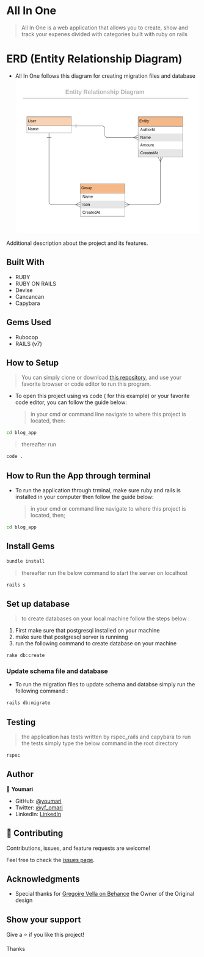 # All In One

> All In One is a web application that allows you to create, show and track your expenes divided with categories built with ruby on rails

# ERD (Entity Relationship Diagram)
- All In One follows this diagram for creating migration files and database
![screenshot](./public/all_in_one_erd.png)

Additional description about the project and its features.

## Built With

- RUBY
- RUBY ON RAILS
- Devise
- Cancancan
- Capybara

## Gems Used

- Rubocop
- RAILS (v7)

## How to Setup

> You can simply clone or download [this repository](https://github.com/youmari/all-in-one.git), and use your favorite browser or code editor to run this program.

- To open this project using vs code ( for this example) or your favorite code editor, you can follow the guide below:
  > in your cmd or command line navigate to where this project is located, then:

```bash
cd blog_app
```

> thereafter run

```bash
code .
```

## How to Run the App through terminal

- To run the application through trminal, make sure ruby and rails is installed in your computer then follow the guide below:
  > in your cmd or command line navigate to where this project is located, then;

```cmd
cd blog_app
```

## Install Gems


```bash
bundle install
```

> thereafter run the below command to start the server on localhost

```bash
rails s 
```
## Set up database
> to create databases on your local machine follow the steps below :
1. First make sure that postgresql installed on your machine
2. make sure that postgresql server is runninng 
3. run the following command to create database on your machine
  ```bash
  rake db:create
  ```
  ### Update schema file and database
  - To run the migration files to update schema and databse simply run the following command :
  ```bash
  rails db:migrate
  ```
## Testing
> the application has tests written by rspec_rails and capybara to run the tests simply type the below command in the root directory
```bash
rspec
```  

## Author

👤 **Youmari**

- GitHub: [@youmari](https://github.com/youmari)
- Twitter: [@yf_omari](https://twitter.com/yf_omari)
- LinkedIn: [LinkedIn](https://www.linkedin.com/in/yassine-omari-945114190/)

## 🤝 Contributing

Contributions, issues, and feature requests are welcome!

Feel free to check the [issues page](../../issues/).

## Acknowledgments

- Special thanks for [Gregoire Vella on Behance](https://www.behance.net/gregoirevella) the Owner of the Original design

## Show your support

Give a ⭐️ if you like this project!

Thanks

